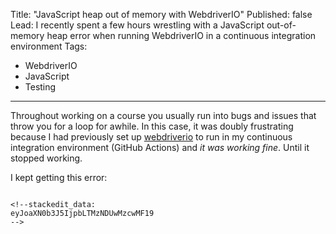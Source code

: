 Title: "JavaScript heap out of memory with WebdriverIO"
Published: false
Lead: I recently spent a few hours wrestling with a JavaScript out-of-memory heap error when running WebdriverIO in a continuous integration environment
Tags:
- WebdriverIO
- JavaScript
- Testing
---

Throughout working on a course you usually run into bugs and issues that throw you for a loop for awhile. In this case, it was doubly frustrating because I had previously set up [webdriverio](https://webdriver.io) to run in my continuous integration environment (GitHub Actions) and _it was working fine_. Until it stopped working.

I kept getting this error:

```

<!--stackedit_data:
eyJoaXN0b3J5IjpbLTMzNDUwMzcwMF19
-->